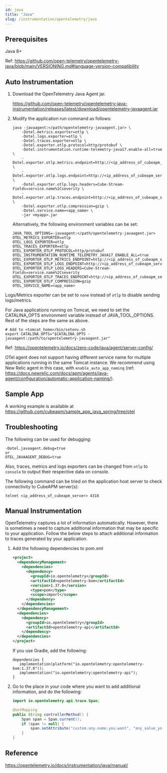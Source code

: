 ```yaml
---
id: java
title: "Java"
slug: /instrumentation/opentelemetry/java
---
```


## Prerequisites

Java 8+

Ref: https://github.com/open-telemetry/opentelemetry-java/blob/main/VERSIONING.md#language-version-compatibility

## Auto Instrumentation

1. Download the OpenTelemetry Java Agent jar.

   https://github.com/open-telemetry/opentelemetry-java-instrumentation/releases/latest/download/opentelemetry-javaagent.jar

2. Modify the application run command as follows:

   ```shell
   java -javaagent:</path/opentelemetry-javaagent.jar> \
       -Dotel.metrics.exporter=otlp \
       -Dotel.logs.exporter=otlp \
       -Dotel.traces.exporter=otlp \
       -Dotel.exporter.otlp.protocol=http/protobuf \
       -Dotel.instrumentation.runtime-telemetry-java17.enable-all=true \
       -Dotel.exporter.otlp.metrics.endpoint=http://<ip_address_of_cubeapm_server>:3130/api/metrics/v1/save/otlp \
       -Dotel.exporter.otlp.logs.endpoint=http://<ip_address_of_cubeapm_server>:3130/api/logs/insert/opentelemetry/v1/logs \
       -Dotel.exporter.otlp.logs.headers=Cube-Stream-Fields=service.name%2Cseverity \
       -Dotel.exporter.otlp.traces.endpoint=http://<ip_address_of_cubeapm_server>:4318/v1/traces \
       -Dotel.exporter.otlp.compression=gzip \
       -Dotel.service.name=<app_name> \
       -jar <myapp>.jar
   ```

   Alternatively, the following environment variables can be set:

   ```shell
   JAVA_TOOL_OPTIONS=-javaagent:</path/opentelemetry-javaagent.jar>
   OTEL_METRICS_EXPORTER=otlp
   OTEL_LOGS_EXPORTER=otlp
   OTEL_TRACES_EXPORTER=otlp
   OTEL_EXPORTER_OTLP_PROTOCOL=http/protobuf
   OTEL_INSTRUMENTATION_RUNTIME_TELEMETRY_JAVA17_ENABLE_ALL=true
   OTEL_EXPORTER_OTLP_METRICS_ENDPOINT=http://<ip_address_of_cubeapm_server>:3130/api/metrics/v1/save/otlp
   OTEL_EXPORTER_OTLP_LOGS_ENDPOINT=http://<ip_address_of_cubeapm_server>:3130/api/logs/insert/opentelemetry/v1/logs
   OTEL_EXPORTER_OTLP_LOGS_HEADERS=Cube-Stream-Fields=service.name%2Cseverity
   OTEL_EXPORTER_OTLP_TRACES_ENDPOINT=http://<ip_address_of_cubeapm_server>:4318/v1/traces
   OTEL_EXPORTER_OTLP_COMPRESSION=gzip
   OTEL_SERVICE_NAME=<app_name>
   ```

Logs/Metrics exporter can be set to `none` instead of `otlp` to disable sending logs/metrics.

For Java applications running on Tomcat, we need to set the CATALINA_OPTS environment variable instead of JAVA_TOOL_OPTIONS. Rest of the steps are the same as above.

```shell
# Add to <tomcat_home>/bin/setenv.sh
export CATALINA_OPTS="$CATALINA_OPTS -javaagent:/path/to/opentelemetry-javaagent.jar"
```

Ref: https://opentelemetry.io/docs/zero-code/java/agent/server-config/

OTel agent does not support having different service name for multiple applications running in the same Tomcat instance. We recommend using New Relic agent in this case, with `enable_auto_app_naming` (ref: https://docs.newrelic.com/docs/apm/agents/java-agent/configuration/automatic-application-naming/).

## Sample App

A working example is available at https://github.com/cubeapm/sample_app_java_spring/tree/otel

## Troubleshooting

The following can be used for debugging:

```
-Dotel.javaagent.debug=true
or
OTEL_JAVAAGENT_DEBUG=true
```

Also, traces, metrics and logs exporters can be changed from `otlp` to `console` to output their respective data on console.

The following command can be tried on the application host server to check connectivity to CubeAPM server(s):

```shell
telnet <ip_address_of_cubeapm_server> 4318
```

## Manual Instrumentation

OpenTelemetry captures a lot of information automatically. However, there is sometimes a need to capture
additional information that may be specific to your application. Follow the below steps to attach additional
information to traces generated by your application.

1. Add the following dependencies to pom.xml

   ```xml
   <project>
     <dependencyManagement>
       <dependencies>
         <dependency>
           <groupId>io.opentelemetry</groupId>
           <artifactId>opentelemetry-bom</artifactId>
           <version>1.37.0</version>
           <type>pom</type>
           <scope>import</scope>
         </dependency>
       </dependencies>
     </dependencyManagement>
     <dependencies>
       <dependency>
         <groupId>io.opentelemetry</groupId>
         <artifactId>opentelemetry-api</artifactId>
       </dependency>
     </dependencies>
   </project>
   ```

   If you use Gradle, add the following:

   ```
   dependencies {
      implementation(platform("io.opentelemetry:opentelemetry-bom:1.37.0"));
      implementation("io.opentelemetry:opentelemetry-api");
   }
   ```

2. Go to the place in your code where you want to add additional information, and do the following:

   ```java
   import io.opentelemetry.api.trace.Span;

   @GetMapping
   public String controllerMethod() {
       Span span = Span.current();
       if (span != null) {
           span.setAttribute("custom.any.name.you.want", "any_value_you_want");
       }
   }
   ```

## Reference

https://opentelemetry.io/docs/instrumentation/java/manual/
